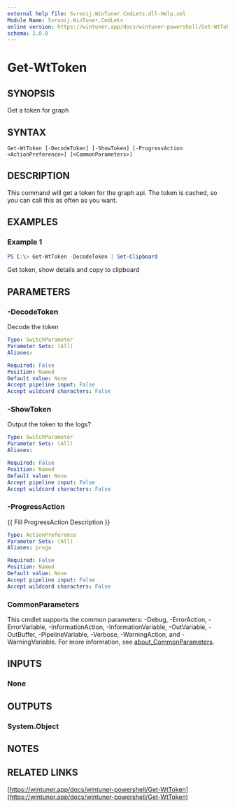 ```yaml
---
external help file: Svrooij.WinTuner.CmdLets.dll-Help.xml
Module Name: Svrooij.WinTuner.CmdLets
online version: https://wintuner.app/docs/wintuner-powershell/Get-WtToken
schema: 2.0.0
---
```


# Get-WtToken

## SYNOPSIS
Get a token for graph

## SYNTAX

```
Get-WtToken [-DecodeToken] [-ShowToken] [-ProgressAction <ActionPreference>] [<CommonParameters>]
```

## DESCRIPTION
This command will get a token for the graph api. The token is cached, so you can call this as often as you want.

## EXAMPLES

### Example 1
```powershell
PS C:\> Get-WtToken -DecodeToken | Set-Clipboard
```

Get token, show details and copy to clipboard

## PARAMETERS

### -DecodeToken
Decode the token

```yaml
Type: SwitchParameter
Parameter Sets: (All)
Aliases:

Required: False
Position: Named
Default value: None
Accept pipeline input: False
Accept wildcard characters: False
```

### -ShowToken
Output the token to the logs?

```yaml
Type: SwitchParameter
Parameter Sets: (All)
Aliases:

Required: False
Position: Named
Default value: None
Accept pipeline input: False
Accept wildcard characters: False
```

### -ProgressAction
{{ Fill ProgressAction Description }}

```yaml
Type: ActionPreference
Parameter Sets: (All)
Aliases: proga

Required: False
Position: Named
Default value: None
Accept pipeline input: False
Accept wildcard characters: False
```

### CommonParameters
This cmdlet supports the common parameters: -Debug, -ErrorAction, -ErrorVariable, -InformationAction, -InformationVariable, -OutVariable, -OutBuffer, -PipelineVariable, -Verbose, -WarningAction, and -WarningVariable. For more information, see [about_CommonParameters](http://go.microsoft.com/fwlink/?LinkID=113216).

## INPUTS

### None

## OUTPUTS

### System.Object
## NOTES

## RELATED LINKS

[https://wintuner.app/docs/wintuner-powershell/Get-WtToken](https://wintuner.app/docs/wintuner-powershell/Get-WtToken)

